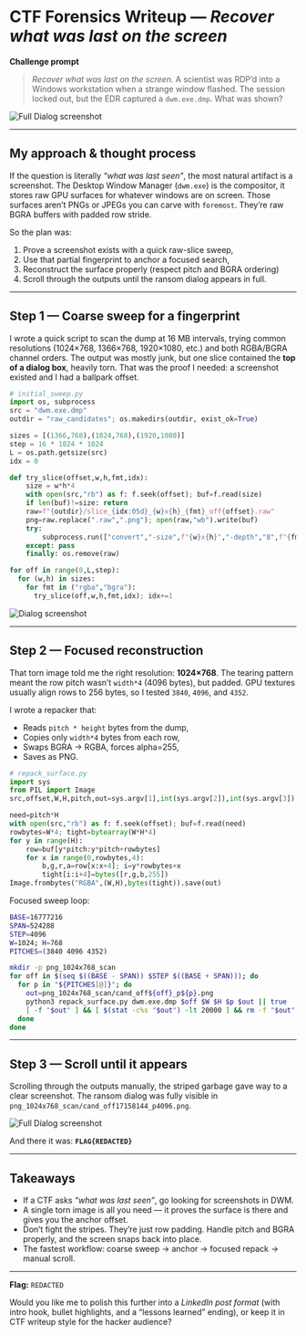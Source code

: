 # CTF Forensics Writeup — *Recover what was last on the screen*

**Challenge prompt**

> *Recover what was last on the screen.*
> A scientist was RDP’d into a Windows workstation when a strange window flashed. The session locked out, but the EDR captured a `dwm.exe.dmp`. What was shown?

![Full Dialog screenshot](../../assets/2025/sunshineCTF/images/remotely_interesting_chall.png)

---

## My approach & thought process

If the question is literally *“what was last seen”*, the most natural artifact is a screenshot. The Desktop Window Manager (`dwm.exe`) is the compositor, it stores raw GPU surfaces for whatever windows are on screen. Those surfaces aren’t PNGs or JPEGs you can carve with `foremost`. They’re raw BGRA buffers with padded row stride.

So the plan was:
1. Prove a screenshot exists with a quick raw-slice sweep,
2. Use that partial fingerprint to anchor a focused search, 
3. Reconstruct the surface properly (respect pitch and BGRA ordering)
4. Scroll through the outputs until the ransom dialog appears in full.

---

## Step 1 — Coarse sweep for a fingerprint

I wrote a quick script to scan the dump at 16 MB intervals, trying common resolutions (1024×768, 1366×768, 1920×1080, etc.) and both RGBA/BGRA channel orders. The output was mostly junk, but one slice contained the **top of a dialog box**, heavily torn. That was the proof I needed: a screenshot existed and I had a ballpark offset.

```python
# initial_sweep.py
import os, subprocess
src = "dwm.exe.dmp"
outdir = "raw_candidates"; os.makedirs(outdir, exist_ok=True)

sizes = [(1366,768),(1024,768),(1920,1080)]
step = 16 * 1024 * 1024
L = os.path.getsize(src)
idx = 0

def try_slice(offset,w,h,fmt,idx):
    size = w*h*4
    with open(src,"rb") as f: f.seek(offset); buf=f.read(size)
    if len(buf)!=size: return
    raw=f"{outdir}/slice_{idx:05d}_{w}x{h}_{fmt}_off{offset}.raw"
    png=raw.replace(".raw",".png"); open(raw,"wb").write(buf)
    try:
        subprocess.run(["convert","-size",f"{w}x{h}","-depth","8",f"{fmt}:{raw}",png],check=True)
    except: pass
    finally: os.remove(raw)

for off in range(0,L,step):
  for (w,h) in sizes:
    for fmt in ("rgba","bgra"):
      try_slice(off,w,h,fmt,idx); idx+=1
```

![Dialog screenshot](../../assets/2025/sunshineCTF/images/topdialog.png)

---

## Step 2 — Focused reconstruction

That torn image told me the right resolution: **1024×768**. The tearing pattern meant the row pitch wasn’t `width*4` (4096 bytes), but padded. GPU textures usually align rows to 256 bytes, so I tested `3840`, `4096`, and `4352`.

I wrote a repacker that:

* Reads `pitch * height` bytes from the dump,
* Copies only `width*4` bytes from each row,
* Swaps BGRA → RGBA, forces alpha=255,
* Saves as PNG.

```python
# repack_surface.py
import sys
from PIL import Image
src,offset,W,H,pitch,out=sys.argv[1],int(sys.argv[2]),int(sys.argv[3]),int(sys.argv[4]),int(sys.argv[5]),sys.argv[6]

need=pitch*H
with open(src,"rb") as f: f.seek(offset); buf=f.read(need)
rowbytes=W*4; tight=bytearray(W*H*4)
for y in range(H):
    row=buf[y*pitch:y*pitch+rowbytes]
    for x in range(0,rowbytes,4):
        b,g,r,a=row[x:x+4]; i=y*rowbytes+x
        tight[i:i+4]=bytes([r,g,b,255])
Image.frombytes("RGBA",(W,H),bytes(tight)).save(out)
```

Focused sweep loop:

```bash
BASE=16777216
SPAN=524288
STEP=4096
W=1024; H=768
PITCHES=(3840 4096 4352)

mkdir -p png_1024x768_scan
for off in $(seq $((BASE - SPAN)) $STEP $((BASE + SPAN))); do
  for p in "${PITCHES[@]}"; do
    out=png_1024x768_scan/cand_off${off}_p${p}.png
    python3 repack_surface.py dwm.exe.dmp $off $W $H $p $out || true
    [ -f "$out" ] && [ $(stat -c%s "$out") -lt 20000 ] && rm -f "$out"
  done
done
```

---

## Step 3 — Scroll until it appears

Scrolling through the outputs manually, the striped garbage gave way to a clear screenshot. The ransom dialog was fully visible in `png_1024x768_scan/cand_off17158144_p4096.png`.

![Full Dialog screenshot](../../assets/2025/sunshineCTF/images/fulldialog.png)

And there it was:
**`FLAG{REDACTED}`**

---

## Takeaways

* If a CTF asks *“what was last seen”*, go looking for screenshots in DWM.
* A single torn image is all you need — it proves the surface is there and gives you the anchor offset.
* Don’t fight the stripes. They’re just row padding. Handle pitch and BGRA properly, and the screen snaps back into place.
* The fastest workflow: coarse sweep → anchor → focused repack → manual scroll.

---

**Flag:** `REDACTED`

Would you like me to polish this further into a *LinkedIn post format* (with intro hook, bullet highlights, and a “lessons learned” ending), or keep it in CTF writeup style for the hacker audience?
